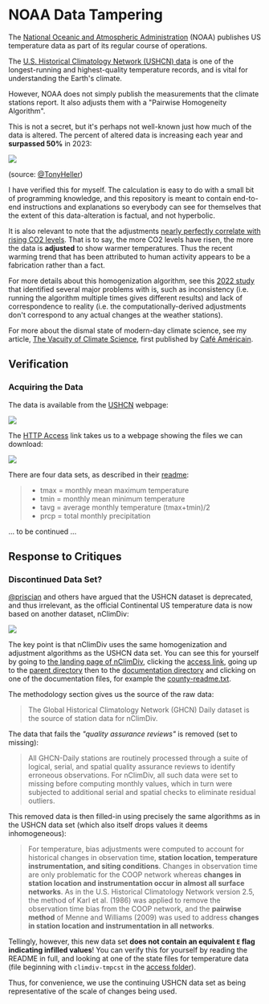 # NOAA Data Tampering

The [National Oceanic and Atmospheric Administration](https://www.noaa.gov/) (NOAA) publishes US temperature data as part of its regular course of operations.

The [U.S. Historical Climatology Network (USHCN) data](https://www.ncei.noaa.gov/products/land-based-station/us-historical-climatology-network) is one of the longest-running and highest-quality temperature records, and is vital for understanding the Earth's climate.

However, NOAA does not simply publish the measurements that the climate stations report. It also adjusts them with a "Pairwise Homogeneity Algorithm". 

This is not a secret, but it's perhaps not well-known just how much of the data is altered. The percent of altered data is increasing each year and **surpassed 50%** in 2023:

![](https://pbs.twimg.com/media/GMUe53PaEAAVKQh?format=png&name=small)

(source: [@TonyHeller](https://x.com/TonyClimate/status/1784866882266533945))

I have verified this for myself. The calculation is easy to do with a small bit of programming knowledge, and this repository is meant to contain end-to-end instructions and explanations so everybody can see for themselves that the extent of this data-alteration is factual, and not hyperbolic. 

It is also relevant to note that the adjustments [nearly perfectly correlate with rising CO2 levels](https://realclimate.science/2014/10/02/co2-drives-ncdc-data-tampering/#gsc.tab=0). That is to say, the more CO2 levels have risen, the more the data is **adjusted** to show warmer temperatures. Thus the recent warming trend that has been attributed to human activity appears to be a fabrication rather than a fact.

For more details about this homogenization algorithm, see this [2022 study](https://globalwarmingsolved.com/2022/02/22/major-problems-identified-in-the-data-adjustments-applied-to-a-widely-used-global-temperature-dataset/) that identified several major problems with is, such as inconsistency (i.e. running the algorithm multiple times gives different results) and lack of correspondence to reality (i.e. the computationally-derived adjustments don't correspond to any actual changes at the weather stations).

For more about the dismal state of modern-day climate science, see my article, [The Vacuity of Climate Science](https://cafeamericainmag.com/the-vacuity-of-climate-science/), first published by [Café Américain](https://cafeamericainmag.com/).

## Verification

### Acquiring the Data

The data is available from the [USHCN](https://www.ncei.noaa.gov/products/land-based-station/us-historical-climatology-network) webpage:

![](https://i.imgur.com/HJRm7XE.png)

The [HTTP Access](https://www.ncei.noaa.gov/pub/data/ushcn/v2.5/) link takes us to a webpage showing the files we can download:

![](https://i.imgur.com/YUEr7wv.png)

There are four data sets, as described in their [readme](https://www.ncei.noaa.gov/pub/data/ushcn/v2.5/readme.txt):

> - tmax = monthly mean maximum temperature
> - tmin = monthly mean minimum temperature
> - tavg = average monthly temperature (tmax+tmin)/2
> - prcp = total monthly precipitation

... to be continued ...

## Response to Critiques

### Discontinued Data Set?

[@priscian](https://x.com/priscian/status/1785660913988612363) and others have argued that the USHCN dataset is deprecated, and thus irrelevant, as the official Continental US temperature data is now based on another dataset, nClimDiv:

![](https://i.imgur.com/dcGsSZa.png)

The key point is that nClimDiv uses the same homogenization and adjustment algorithms as the USHCN data set. You can see this for yourself by going to [the landing page of nClimDiv](https://www.ncei.noaa.gov/access/metadata/landing-page/bin/iso?id=gov.noaa.ncdc:C00005), clicking the [access link](https://www.ncei.noaa.gov/data/nclimdiv-monthly/access/), going up to the [parent directory](https://www.ncei.noaa.gov/data/nclimdiv-monthly/) then to the [documentation directory](https://www.ncei.noaa.gov/data/nclimdiv-monthly/doc/) and clicking on one of the documentation files, for example the [county-readme.txt](https://www.ncei.noaa.gov/data/nclimdiv-monthly/doc/county-readme.txt).

The methodology section gives us the source of the raw data:

> The Global Historical Climatology Network (GHCN) Daily dataset is the source of station data for nClimDiv.

The data that fails the *"quality assurance reviews"* is removed (set to missing):

> All GHCN-Daily stations are routinely processed through a suite of logical, serial, and spatial quality assurance reviews to identify erroneous observations.  For nClimDiv, all such data were set to missing before computing monthly values, which in turn were subjected to additional serial and spatial checks to eliminate residual outliers.

This removed data is then filled-in using precisely the same algorithms as in the USHCN data set (which also itself drops values it deems inhomogeneous):

> For temperature, bias adjustments were computed to account for historical changes in observation time, **station location, temperature instrumentation, and siting conditions**.  Changes in observation time are only problematic for the COOP network whereas **changes in station location and instrumentation occur in almost all surface networks**.   As in the U.S. Historical Climatology Network version 2.5, the method of Karl et al. (1986) was applied to remove the observation time bias from the COOP network, and the **pairwise method** of Menne and Williams (2009) was used to address **changes in station location and instrumentation in all networks**.

Tellingly, however, this new data set **does not contain an equivalent `E` flag indicating infilled values**! You can verify this for yourself by reading the README in full, and looking at one of the state files for temperature data (file beginning with `climdiv-tmpcst` in the [access folder](https://www.ncei.noaa.gov/data/nclimdiv-monthly/access/)).

Thus, for convenience, we use the continuing USHCN data set as being representative of the scale of changes being used.
